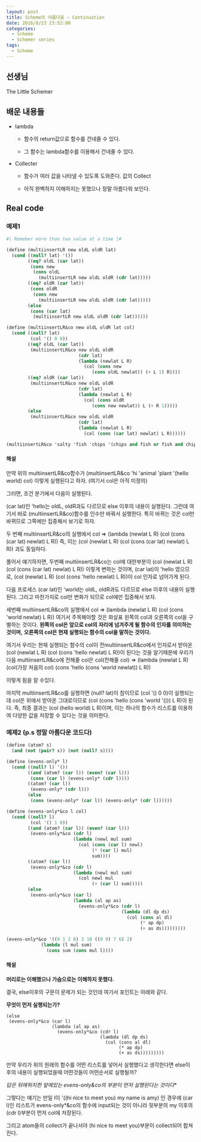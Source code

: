 ```yaml
---
layout: post
title: Scheme의 아름다움 ~ Continuation
date: 2016/8/23 23:52:00
categories:
  - Scheme
  - Schemer series
tags:
  - Scheme
---
```


## 선생님

The Little Schemer

## 배운 내용들

- lambda

  - 함수의 return값으로 함수를 건네줄 수 있다.

  - 그 함수는 lambda함수를 이용해서 건네줄 수 있다.

- Collecter

  - 함수가 여러 값을 나타낼 수 있도록 도와준다. 값의 Collect

  - 아직 완벽하지 이해하지는 못했으나 정말 아름다워 보인다.

## Real code

### 예제1
```scheme
#| Remeber more than two value at a time |#

(define (multiinsertLR new oldL oldR lat)
  (cond ((null? lat) '())
        ((eq? oldL (car lat))
         (cons new
          (cons oldL
            (multiinsertLR new oldL oldR (cdr lat)))))
        ((eq? oldR (car lat))
         (cons oldR
          (cons new
            (multiinsertLR new oldL oldR (cdr lat)))))
        (else
         (cons (car lat)
          (multiinsertLR new oldL oldR (cdr lat))))))

(define (multiinsertLR&co new oldL oldR lat col)
  (cond ((null? lat)
         (col '() 0 0))
        ((eq? oldL (car lat))
         (multiinsertLR&co new oldL oldR
                           (cdr lat)
                           (lambda (newlat L R)
                             (col (cons new
                                (cons oldL newlat)) (+ L 1) R))))
        ((eq? oldR (car lat))
         (multiinsertLR&co new oldL oldR
                           (cdr lat)
                           (lambda (newlat L R)
                             (col (cons oldR
                                (cons new newlat)) L (+ R 1)))))
        (else
         (multiinsertLR&co new oldL oldR
                           (cdr lat)
                           (lambda (newlat L R)
                             (col (cons (car lat) newlat) L R))))))

(multiinsertLR&co 'salty 'fish 'chips '(chips and fish or fish and chips) (lambda (lat a b) (cons a (cons b lat))))
```

#### 해설
만약 위의 multiinsertLR&co함수가
(multiinsertLR&co 'hi 'animal 'plant '(hello world) col)
이렇게 실행된다고 하자. (여기서 col은 아직 미정의)

그러면, 조건 분기에서 다음이 실행된다.

(car lat)인 'hello는 oldL, oldR과도 다르므로
else 이후의 내용이 실행된다.
그런데 여기서 바로 (multiinsertLR&co)함수를 인수만 바꿔서 실행한다.
특히 바뀌는 것은 col만 바뀌므로 그쪽에만 집중해서 보기로 하자.

두 번째 multiinsertLR&co의 실행에서
col => (lambda (newlat L R) (col (cons (car lat) newlat) L R))
즉, 이는 (col (newlat L R) (col (cons (car lat) newlat) L R))
과도 동일하다.

풀어서 얘기하자면, 두번째 multiinsertLR&co는 col에 대한부분이
(col (newlat L R) (col (cons (car lat) newlat) L R)) 이렇게 변하는 것이며,
(car lat)이 'hello 였으므로,
(col (newlat L R) (col (cons 'hello newlat) L R))이 col 인자로 넘어가게 된다.

다음 프로세스
(car lat)인 'world는 oldL, oldR과도 다르므로
else 이후의 내용이 실행된다.
그리고 마찬가지로 col만 변화가 되므로 col에만 집중해서 보자.

세번째 multiinsertLR&co의 실행에서
col => (lambda (newlat L R) (col (cons 'world newlat) L R))
여기서 주목해야할 것은 화살표 왼쪽의 col과 오른쪽의 col을 구별하는 것이다.
**왼쪽의 col은 앞으로 col의 자리에 넘겨주게 될 함수의 인자를 의미하는 것이며,**
**오른쪽의 col은 현재 실행되는 함수의 col을 말하는 것이다.**

여기서 우리는 현재 실행되는 함수의 col이 전multiinsertLR&co에서 인자로서 받아온
(col (newlat L R) (col (cons 'hello newlat) L R))이 된다는 것을 알기때문에
우리가 다음 multiinsertLR&co에 전해줄 col은
col(전해줄 col) => (lambda (newlat L R) (col(가장 처음의 col) (cons 'hello (cons 'world newlat)) L R))

이렇게 됨을 알 수있다.

마지막 multiinsertLR&co를 실행하면
(null? lat)이 참이므로
(col '() 0 0)이 실행되는데 col은 위에서 받아온 그대로이므로
(col (cons 'hello (cons 'world '())) L R)이 된다.
즉, 최종 결과는 (col (hello world) L R)이며,
이는 하나의 함수가 리스트를 이용하여 다양한 값을 저장할 수 있다는 것을 의미한다.


### 예제2 (p.s 정말 아름다운 코드다)

```scheme
(define (atom? s)
  (and (not (pair? s)) (not (null? s))))

(define (evens-only* l)
  (cond ((null? l) '())
        ((and (atom? (car l)) (even? (car l)))
         (cons (car l) (evens-only* (cdr l))))
        ((atom? (car l))
         (evens-only* (cdr l)))
        (else
         (cons (evens-only* (car l)) (evens-only* (cdr l))))))

(define (evens-only*&co l col)
  (cond ((null? l)
         (col '() 1 0))
        ((and (atom? (car l)) (even? (car l)))
         (evens-only*&co (cdr l)
                         (lambda (newl mul sum)
                           (col (cons (car l) newl)
                                (* (car l) mul)
                                sum))))
        ((atom? (car l))
         (evens-only*&co (cdr l)
                         (lambda (newl mul sum)
                           (col newl mul
                                (+ (car l) sum)))))
        (else
         (evens-only*&co (car l)
                         (lambda (al ap as)
                           (evens-only*&co (cdr l)
                                           (lambda (dl dp ds)
                                             (col (cons al dl)
                                                  (* ap dp)
                                                  (+ as ds)))))))))

(evens-only*&co '((9 1 2 8) 3 10 ((9 9) 7 6) 2)
             (lambda (l mul sum)
               (cons sum (cons mul l))))
```

#### 해설
**머리로는 이해했으나 가슴으로는 이해하지 못했다.**

결국, else이후의 구문이 문제가 되는 것인데
여기서 포인트는 아래와 같다.

**무엇이 먼저 실행되는가?**

```
(else
 (evens-only*&co (car l)
                 (lambda (al ap as)
                   (evens-only*&co (cdr l)
                                   (lambda (dl dp ds)
                                     (col (cons al dl)
                                          (* ap dp)
                                          (+ as ds)))))))))
```

만약 우리가 위의 원래의 함수를 어떤 리스트를 넣어서 실행했다고
생각한다면 else이후의 내용이 실행되었을때 어떤것들이 어떤순서로 실행될까?

**답은 뒤에위치한 앞에있는 evens-only*&co의 부분이 먼저 실행된다는 것이다**

그렇다는 얘기는 만일 l이 '((hi nice to meet you) my name is amy) 인 경우에
(car l)인 리스트가 evens-only*&co의 함수에 input되는 것이 아니라
뒷부분의 my 이후의 (cdr l)부분이 먼저 col에 저장된다.

그리고 atom들의 collect가 끝나서야 (hi nice to meet you)부분이 collect되어 합쳐진다.
